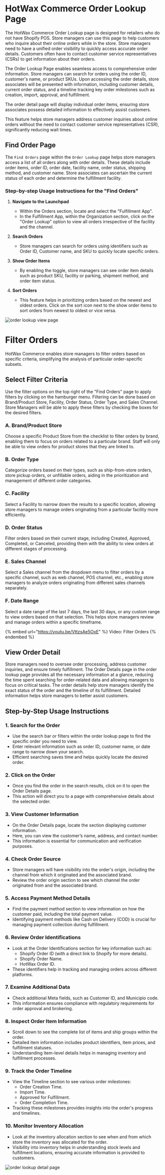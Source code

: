 # HotWax Commerce Order Lookup Page

The HotWax Commerce Order Lookup page is designed for retailers who do not have Shopify POS. Store managers can use this page to help customers who inquire about their online orders while in the store. Store managers need to have a unified order visibility to quickly access accurate order details. Customers often have to contact customer service representatives (CSRs) to get information about their orders.

The Order Lookup Page enables seamless access to comprehensive order information. Store managers can search for orders using the order ID, customer's name, or product SKUs. Upon accessing the order details, store associates will be presented with information, including customer details, current order status, and a timeline tracking key order milestones such as creation, import, approval, and fulfillment.

The order detail page will display individual order items, ensuring store associates possess detailed information to effectively assist customers.

This feature helps store managers address customer inquiries about online orders without the need to contact customer service representatives (CSR), significantly reducing wait times.

## Find Order Page

The `Find Orders` page within the `Order Lookup` page helps store managers access a list of all orders along with order details. These details include order items, order ID, order date, facility name, order status, shipping method, and customer name. Store associates can ascertain the current status of each order and determine the fulfillment facility.

### Step-by-step Usage Instructions for the "Find Orders"

1. **Navigate to the Launchpad**
   - Within the Orders section, locate and select the "Fulfillment App".
   - In the Fulfillment App, within the Organization section, click on the "Order Lookup" option to view all orders irrespective of the facility and the channel.

2. **Search Orders**
   - Store managers can search for orders using identifiers such as Order ID, Customer name, and SKU to quickly locate specific orders.

3. **Show Order Items**
   - By enabling the toggle, store managers can see order item details such as product SKU, facility or parking, shipment method, and order item status.

4. **Sort Orders**
   - This feature helps in prioritizing orders based on the newest and oldest orders. Click on the sort icon next to the show order items to sort orders from newest to oldest or vice versa.

![order lookup view page](https://github.com/swati1717/oms-documentation/assets/160713110/c8ef90ec-504e-46c3-b755-753076c780ad)

# Filter Orders

HotWax Commerce enables store managers to filter orders based on specific criteria, simplifying the analysis of particular order-specific subsets.

## Select Filter Criteria

Use the filter options on the top right of the "Find Orders" page to apply filters by clicking on the hamburger menu. Filtering can be done based on Brand/Product Store, Facility, Order Status, Order Type, and Sales Channel. Store Managers will be able to apply these filters by checking the boxes for the desired filters.

### A. Brand/Product Store
Choose a specific Product Store from the checklist to filter orders by brand, enabling them to focus on orders related to a particular brand. Staff will only be able to view orders for product stores that they are linked to.

### B. Order Type
Categorize orders based on their types, such as ship-from-store orders, store pickup orders, or unfillable orders, aiding in the prioritization and management of different order categories.

### C. Facility
Select a Facility to narrow down the results to a specific location, allowing store managers to manage orders originating from a particular facility more efficiently.

### D. Order Status
Filter orders based on their current stage, including Created, Approved, Completed, or Canceled, providing them with the ability to view orders at different stages of processing.

### E. Sales Channel
Select a Sales channel from the dropdown menu to filter orders by a specific channel, such as web channel, POS channel, etc., enabling store managers to analyze orders originating from different sales channels separately.

### F. Date Range
Select a date range of the last 7 days, the last 30 days, or any custom range to view orders based on that selection. This helps store managers review and manage orders within a specific timeframe.

{% embed url="https://youtu.be/VttzsAe5OxE" %} Video: Filter Orders {% endembed %}
## View Order Detail

Store managers need to oversee order processing, address customer inquiries, and ensure timely fulfillment. The Order Details page in the order lookup page provides all the necessary information at a glance, reducing the time spent searching for order-related data and allowing managers to focus on critical tasks. The order details help store managers identify the exact status of the order and the timeline of its fulfillment. Detailed information helps store managers to better assist customers.

## Step-by-Step Usage Instructions

### 1. Search for the Order
- Use the search bar or filters within the order lookup page to find the specific order you need to view.
- Enter relevant information such as order ID, customer name, or date range to narrow down your search.
- Efficient searching saves time and helps quickly locate the desired order.

### 2. Click on the Order
- Once you find the order in the search results, click on it to open the Order Details page.
- This action will direct you to a page with comprehensive details about the selected order.

### 3. View Customer Information
- On the Order Details page, locate the section displaying customer information.
- Here, you can view the customer’s name, address, and contact number.
- This information is essential for communication and verification purposes.

### 4. Check Order Source
- Store managers will have visibility into the order's origin, including the channel from which it originated and the associated brand.
- Review the order origin section to see which channel the order originated from and the associated brand.

### 5. Access Payment Method Details
- Find the payment method section to view information on how the customer paid, including the total payment value.
- Identifying payment methods like Cash on Delivery (COD) is crucial for managing payment collection during fulfillment.

### 6. Review Order Identifications
- Look at the Order Identifications section for key information such as:
  - Shopify Order ID (with a direct link to Shopify for more details).
  - Shopify Order Name.
  - HotWax Order ID.
- These identifiers help in tracking and managing orders across different platforms.

### 7. Examine Additional Data
- Check additional Meta fields, such as Customer ID, and Municipio code.
- This information ensures compliance with regulatory requirements for order approval and brokering.

### 8. Inspect Order Item Information
- Scroll down to see the complete list of items and ship groups within the order.
- Detailed item information includes product identifiers, item prices, and fulfillment statuses.
- Understanding item-level details helps in managing inventory and fulfillment processes.

### 9. Track the Order Timeline
- View the Timeline section to see various order milestones:
  - Order Creation Time.
  - Import Time.
  - Approved for Fulfillment.
  - Order Completion Time.
- Tracking these milestones provides insights into the order's progress and timelines.

### 10. Monitor Inventory Allocation
- Look at the inventory allocation section to see when and from which store the inventory was allocated for the order.
- Visibility into inventory helps in understanding stock levels and fulfillment locations, ensuring accurate information is provided to customers.

![order lookup detail page](https://github.com/swati1717/oms-documentation/assets/160713110/1d1645aa-e29b-41fb-9342-caa444b965a2)



